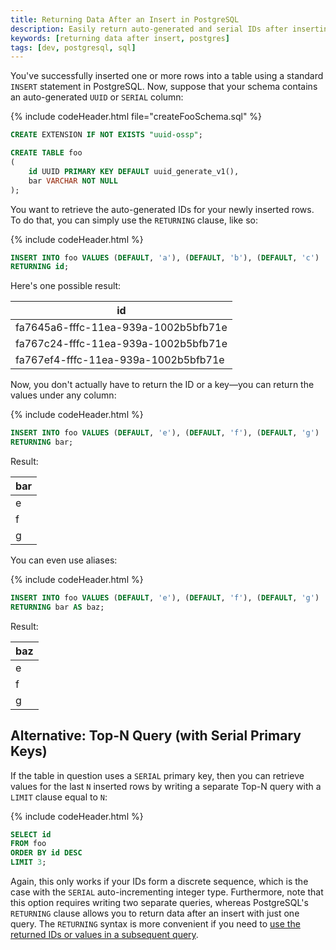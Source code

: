 ```yaml
---
title: Returning Data After an Insert in PostgreSQL
description: Easily return auto-generated and serial IDs after inserting new rows into a table with PostgreSQL's RETURNING clause.
keywords: [returning data after insert, postgres]
tags: [dev, postgresql, sql]
---
```


You've successfully inserted one or more rows into a table using a standard `INSERT` statement in PostgreSQL. Now, suppose that your schema contains an auto-generated `UUID` or `SERIAL` column:

{% include codeHeader.html file="createFooSchema.sql" %}
```sql
CREATE EXTENSION IF NOT EXISTS "uuid-ossp";

CREATE TABLE foo
(
	id UUID PRIMARY KEY DEFAULT uuid_generate_v1(),
	bar VARCHAR NOT NULL
);
```

You want to retrieve the auto-generated IDs for your newly inserted rows. To do that, you can simply use the `RETURNING` clause, like so:

{% include codeHeader.html %}
```sql
INSERT INTO foo VALUES (DEFAULT, 'a'), (DEFAULT, 'b'), (DEFAULT, 'c')
RETURNING id;
```

Here's one possible result:

<table>
    <thead>
        <tr>
            <th scope="col">
                id
            </th>
        </tr>
    </thead>
    <tbody>
        <tr><td>fa7645a6-fffc-11ea-939a-1002b5bfb71e</td></tr>
        <tr><td>fa767c24-fffc-11ea-939a-1002b5bfb71e</td></tr>
        <tr><td>fa767ef4-fffc-11ea-939a-1002b5bfb71e</td></tr>
    </tbody>
</table>

Now, you don't actually have to return the ID or a key—you can return the values under any column:

{% include codeHeader.html %}
```sql
INSERT INTO foo VALUES (DEFAULT, 'e'), (DEFAULT, 'f'), (DEFAULT, 'g')
RETURNING bar;
```

Result:

<table>
    <thead>
        <tr>
            <th scope="col">
                bar
            </th>
        </tr>
    </thead>
    <tbody>
        <tr><td>e</td></tr>
        <tr><td>f</td></tr>
        <tr><td>g</td></tr>
    </tbody>
</table>

You can even use aliases:

{% include codeHeader.html %}
```sql
INSERT INTO foo VALUES (DEFAULT, 'e'), (DEFAULT, 'f'), (DEFAULT, 'g')
RETURNING bar AS baz;
```

Result:

<table>
    <thead>
        <tr>
            <th scope="col">
                baz
            </th>
        </tr>
    </thead>
    <tbody>
        <tr><td>e</td></tr>
        <tr><td>f</td></tr>
        <tr><td>g</td></tr>
    </tbody>
</table>

## Alternative: Top-N Query (with Serial Primary Keys)

If the table in question uses a `SERIAL` primary key, then you can retrieve values for the last `N` inserted rows by writing a separate Top-N query with a `LIMIT` clause equal to `N`:

{% include codeHeader.html %}
```sql
SELECT id
FROM foo
ORDER BY id DESC
LIMIT 3;
```

Again, this only works if your IDs form a discrete sequence, which is the case with the `SERIAL` auto-incrementing integer type. Furthermore, note that this option requires writing two separate queries, whereas PostgreSQL's `RETURNING` clause allows you to return data after an insert with just one query. The `RETURNING` syntax is more convenient if you need to [use the returned IDs or values in a subsequent query](https://medium.com/@nieldw/use-postgresql-returning-and-with-to-return-updated-rows-f5354de7b45f).
